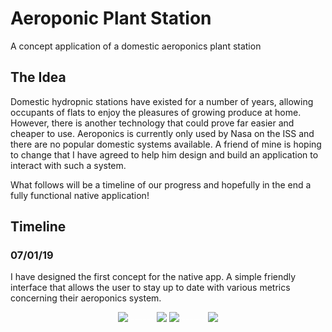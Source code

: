 # Aeroponic Plant Station
A concept application of a domestic aeroponics plant station

## The Idea
Domestic hydropnic stations have existed for a number of years, allowing occupants of flats to enjoy the pleasures of growing produce at home. However, there is another technology that could prove far easier and cheaper to use. Aeroponics is currently only used by Nasa on the ISS and there are no popular domestic systems available. A friend of mine is hoping to change that I have agreed to help him design and build an application to interact with such a system.

What follows will be a timeline of our progress and hopefully in the end a fully functional native application!

## Timeline

### 07/01/19

I have designed the first concept for the native app. A simple friendly interface that allows the user to stay up to date with various metrics concerning their aeroponics system.


<div align="center" style="color:white">
<img src="https://user-images.githubusercontent.com/39559415/50794387-46620200-12cb-11e9-9176-1679c72423b5.png">
------
<img src="https://user-images.githubusercontent.com/39559415/50794387-46620200-12cb-11e9-9176-1679c72423b5.png">
<img src="https://user-images.githubusercontent.com/39559415/50794386-4530d500-12cb-11e9-838f-54aa4cf6590d.png">
------
<img src="https://user-images.githubusercontent.com/39559415/50794389-47932f00-12cb-11e9-9c6e-5654058bb27a.png">
</div>

